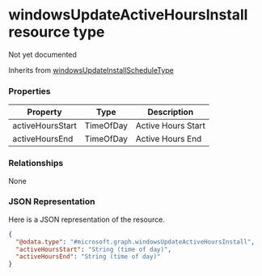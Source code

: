﻿# windowsUpdateActiveHoursInstall resource type

Not yet documented

Inherits from [windowsUpdateInstallScheduleType](../resources/windowsUpdateInstallScheduleType.md)

### Properties
|Property|Type|Description|
|---|---|---|
|activeHoursStart|TimeOfDay|Active Hours Start|
|activeHoursEnd|TimeOfDay|Active Hours End|

### Relationships
None
### JSON Representation
Here is a JSON representation of the resource.
<!-- {
  "blockType": "resource",
  "keyProperty": "id",
  "@odata.type": "microsoft.graph.windowsUpdateActiveHoursInstall"
}
-->
```json
{
  "@odata.type": "#microsoft.graph.windowsUpdateActiveHoursInstall",
  "activeHoursStart": "String (time of day)",
  "activeHoursEnd": "String (time of day)"
}
```


